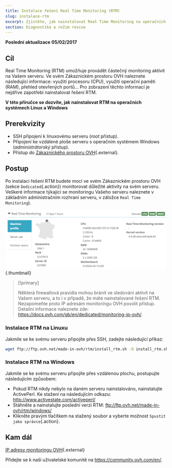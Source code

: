 ```yaml
---
title: Instalace řešení Real Time Monitoring (RTM)
slug: instalace-rtm
excerpt: Zjistěte, jak nainstalovat Real Time Monitoring na operačních systémech Linux a Windows
section: Diagnostika a režim rescue
---
```


**Poslední aktualizace 05/02/2017**

## Cíl

Real Time Monitoring (RTM) umožňuje provádět částečný monitoring aktivit na Vašem serveru. Ve svém Zákaznickém prostoru OVH naleznete následující informace: využití procesoru (CPU), využití operační paměti (RAM), přehled otevřených portů... Pro zobrazení těchto informací je nejdříve zapotřebí nainstalovat řešení RTM.

**V této příručce se dozvíte, jak nainstalovat RTM na operačních systémech Linux a Windows**

## Prerekvizity

- SSH připojení k linuxovému serveru (*root* přístup).
- Připojení ke vzdálené ploše serveru s operačním systémem Windows (*administrátorský* přístup).
- Přístup do [Zákaznického prostoru OVH](https://www.ovh.com/auth/?action=gotomanager){.external}.

## Postup

Po instalaci řešení RTM budete moci ve svém Zákaznickém prostoru OVH (sekce `Dedicated`{.action}) monitorovat důležité aktivity na svém serveru. Veškeré informace týkající se monitoringu Vašeho serveru naleznete v základním administračním rozhraní serveru, v záložce `Real Time Monitoring`).

![Real Time Monitoring](images/rtm.png){.thumbnail}

> [!primary]
>
> Některá firewallová pravidla mohou bránit ve sledování aktivit na Vašem serveru, a to i v případě, že máte nainstalované řešení RTM. Nezapomeňte proto IP adresám monitoringu OVH povolit přístup. Detailní informace naleznete zde: <https://docs.ovh.com/gb/en/dedicated/monitoring-ip-ovh/>.
> 

### Instalace RTM na Linuxu

Jakmile se ke svému serveru připojíte přes SSH, zadejte následující příkaz:

```sh
wget ftp://ftp.ovh.net/made-in-ovh/rtm/install_rtm.sh -O install_rtm.sh ; /bin/bash install_rtm.sh
```

### Instalace RTM na Windows

Jakmile se ke svému serveru připojíte přes vzdálenou plochu, postupujte následujícím způsobem:

- Pokud RTM nikdy nebylo na daném serveru nainstalováno, nainstalujte ActivePerl. Ke stažení na následujícím odkazu: <http://www.activestate.com/activeperl/>
- Stáhněte a nainstalujte poslední verzi RTM: <ftp://ftp.ovh.net/made-in-ovh/rtm/windows/>
- Klikněte pravým tlačítkem na stažený soubor a vyberte možnost `Spustit jako správce`{.action}.


## Kam dál

[IP adresy monitoringu OVH](https://docs.ovh.com/gb/en/dedicated/monitoring-ip-ovh/){.external}

Přidejte se k naší uživatelské komunitě na <https://community.ovh.com/en/>.